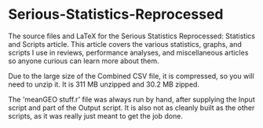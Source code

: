 # Serious-Statistics-Reprocessed
The source files and LaTeX for the Serious Statistics Reprocessed: Statistics and Scripts article.
This article covers the various statistics, graphs, and scripts I use in reviews, performance analyses, and miscellaneous articles so anyone curious can learn more about them.

Due to the large size of the Combined CSV file, it is compressed, so you will need to unzip it. It is 311 MB unzipped and 30.2 MB zipped.

The 'meanGEO stuff.r' file was always run by hand, after supplying the Input script and part of the Output script. It is also not as cleanly built as the other scripts, as it was really just meant to get the job done.
